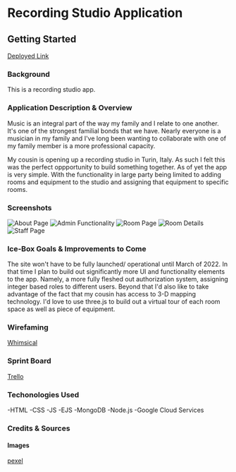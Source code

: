 # Recording Studio Application


## **Getting Started**

[Deployed Link](https://recording-studio-app.herokuapp.com/)


### **Background** 

This is a recording studio app. 

### **Application Description & Overview** 

Music is an integral part of the way my family and I relate to one another. It's one of the strongest familial bonds that we have. Nearly everyone is a musician in my family and I've long been wanting to collaborate with one of my family member is a more professional capacity. 

My cousin is opening up a recording studio in Turin, Italy. As such I felt this was the perfect oppportunity to build something together. As of yet the app is very simple. With the functionality in large party being limited to adding rooms and equipment to the studio and assigning that equipment to specific rooms.




### **Screenshots**

![About Page]()
![Admin Functionality]()
![Room Page]()
![Room Details]()
![Staff Page]()


### **Ice-Box Goals & Improvements to Come** 

The site won't have to be fully launched/ operational until March of 2022. In that time I plan to build out significantly more UI and functionality elements to the app. Namely, a more fully fleshed out authorization system, assigning integer based roles to different users. Beyond that I'd also like to take advantage of the fact that my cousin has access to 3-D mapping technology. I'd love to use three.js to build out a virtual tour of each room space as well as piece of equipment. 

### **Wirefaming**

[Whimsical](https://whimsical.com/studio-app-NEsvV8EBNSJyh8xQqvqPb)

### **Sprint Board**

[Trello](https://trello.com/invite/b/4hJYMTYn/f96b5374157d417efd36594e05b58d4f/studio-app-sprint-board)

### **Techonologies Used**

-HTML 
-CSS 
-JS
-EJS
-MongoDB
-Node.js
-Google Cloud Services

### **Credits & Sources** 

#### Images 

  [pexel](https://images.pexels.com/photos/352505/pexels-photo-352505.jpeg?auto=compress&cs=tinysrgb&dpr=3&h=750&w=1260)
  
